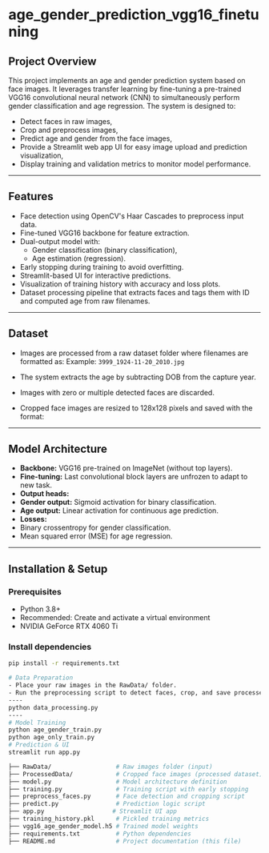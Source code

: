 # age_gender_prediction_vgg16_finetuning

## Project Overview

This project implements an age and gender prediction system based on face images. It leverages transfer learning by fine-tuning a pre-trained VGG16 convolutional neural network (CNN) to simultaneously perform gender classification and age regression. The system is designed to:

- Detect faces in raw images,
- Crop and preprocess images,
- Predict age and gender from the face images,
- Provide a Streamlit web app UI for easy image upload and prediction visualization,
- Display training and validation metrics to monitor model performance.

---

## Features

- Face detection using OpenCV's Haar Cascades to preprocess input data.
- Fine-tuned VGG16 backbone for feature extraction.
- Dual-output model with:
  - Gender classification (binary classification),
  - Age estimation (regression).
- Early stopping during training to avoid overfitting.
- Streamlit-based UI for interactive predictions.
- Visualization of training history with accuracy and loss plots.
- Dataset processing pipeline that extracts faces and tags them with ID and computed age from raw filenames.

---

## Dataset

- Images are processed from a raw dataset folder where filenames are formatted as:
Example: `3999_1924-11-20_2010.jpg`

- The system extracts the age by subtracting DOB from the capture year.
- Images with zero or multiple detected faces are discarded.
- Cropped face images are resized to 128x128 pixels and saved with the format:

---

## Model Architecture

- **Backbone:** VGG16 pre-trained on ImageNet (without top layers).
- **Fine-tuning:** Last convolutional block layers are unfrozen to adapt to new task.
- **Output heads:**
- **Gender output:** Sigmoid activation for binary classification.
- **Age output:** Linear activation for continuous age prediction.
- **Losses:**
- Binary crossentropy for gender classification.
- Mean squared error (MSE) for age regression.

---

## Installation & Setup

### Prerequisites

- Python 3.8+
- Recommended: Create and activate a virtual environment
- NVIDIA GeForce RTX 4060 Ti

### Install dependencies

```bash
pip install -r requirements.txt

# Data Preparation
- Place your raw images in the RawData/ folder.
- Run the preprocessing script to detect faces, crop, and save processed images
----
python data_processing.py
----
# Model Training
python age_gender_train.py
python age_only_train.py
# Prediction & UI
streamlit run app.py

├── RawData/                  # Raw images folder (input)
├── ProcessedData/            # Cropped face images (processed dataset)
├── model.py                  # Model architecture definition
├── training.py               # Training script with early stopping
├── preprocess_faces.py       # Face detection and cropping script
├── predict.py                # Prediction logic script
├── app.py                   # Streamlit UI app
├── training_history.pkl      # Pickled training metrics
├── vgg16_age_gender_model.h5 # Trained model weights
├── requirements.txt          # Python dependencies
├── README.md                 # Project documentation (this file)





